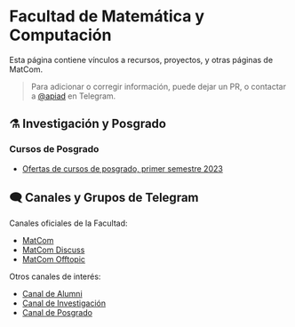 # Facultad de Matemática y Computación

Esta página contiene vínculos a recursos, proyectos, y otras páginas de MatCom.

> Para adicionar o corregir información, puede dejar un PR, o contactar a [@apiad](https://t.me/apiad) en Telegram.

## ⚗️ Investigación y Posgrado

### Cursos de Posgrado

- [Ofertas de cursos de posgrado, primer semestre 2023](/posgrado)

## 🗨️ Canales y Grupos de Telegram

Canales oficiales de la Facultad:

- [MatCom](https://t.me/matcomuh)
- [MatCom Discuss](https://t.me/joinchat/RVLUImMXV1_4-4P7)
- [MatCom Offtopic](https://t.me/matcomofftopic)

Otros canales de interés:

- [Canal de Alumni](https://t.me/matcom_alumni)
- [Canal de Investigación](https://t.me/matcom_research)
- [Canal de Posgrado](https://t.me/matcom_postgrad)
